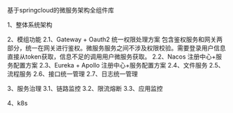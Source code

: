 
基于springcloud的微服务架构全组件库

1、整体系统架构

2、模组功能
    2.1、Gateway + Oauth2 统一权限处理方案
        包含鉴权服务和网关两部分，统一在网关进行鉴权。微服务服务之间不涉及权限校验。需要登录用户信息直接从token获取，信息不足的调用用户微服务获取。
    2.2、Nacos 注册中心+服务配置方案
    2.3、Eureka + Apollo 注册中心+服务配置方案
    2.4、文件服务
    2.5、流程服务
    2.6、接口统一管理
    2.7、日志统一管理
    

3、服务治理
    3.1、链路监控
    3.2、限流熔断
    3.3、应用监控
    
4、k8s